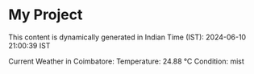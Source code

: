 # My Project

This content is dynamically generated in Indian Time (IST): 2024-06-10 21:00:39 IST


Current Weather in Coimbatore:
Temperature: 24.88 °C
Condition: mist
